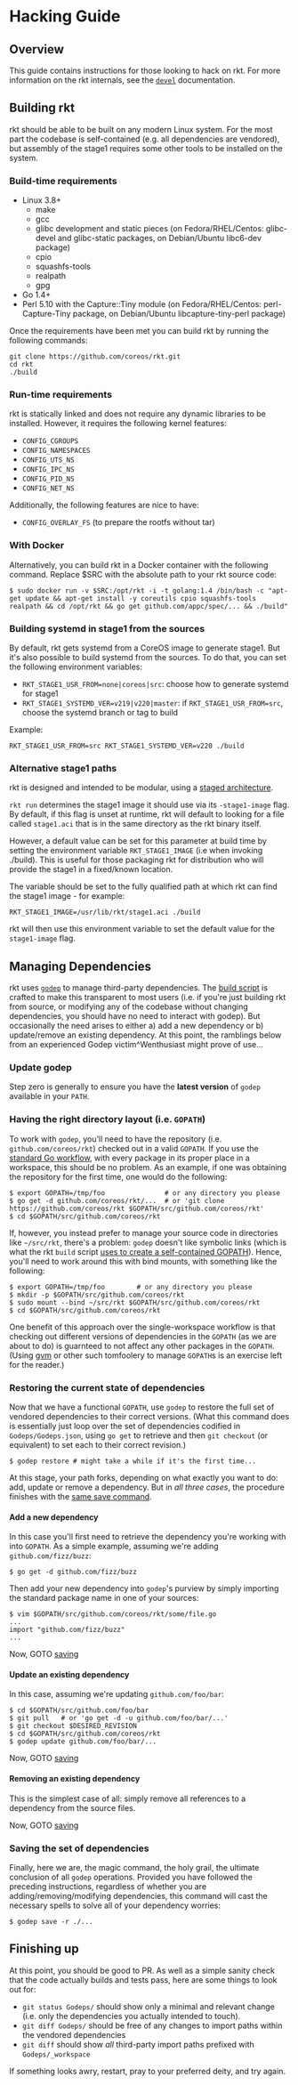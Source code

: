 # Hacking Guide

## Overview

This guide contains instructions for those looking to hack on rkt.
For more information on the rkt internals, see the [`devel`](devel/) documentation.

## Building rkt

rkt should be able to be built on any modern Linux system.
For the most part the codebase is self-contained (e.g. all dependencies are vendored), but assembly of the stage1 requires some other tools to be installed on the system.

### Build-time requirements

* Linux 3.8+
  * make
  * gcc
  * glibc development and static pieces (on Fedora/RHEL/Centos: glibc-devel and glibc-static packages, on Debian/Ubuntu libc6-dev package)
  * cpio
  * squashfs-tools
  * realpath
  * gpg
* Go 1.4+
* Perl 5.10 with the Capture::Tiny module (on Fedora/RHEL/Centos: perl-Capture-Tiny package, on Debian/Ubuntu libcapture-tiny-perl package)

Once the requirements have been met you can build rkt by running the following commands:

```
git clone https://github.com/coreos/rkt.git
cd rkt
./build
```

### Run-time requirements

rkt is statically linked and does not require any dynamic libraries to be installed. However, it requires the following kernel features:

* `CONFIG_CGROUPS`
* `CONFIG_NAMESPACES`
* `CONFIG_UTS_NS`
* `CONFIG_IPC_NS`
* `CONFIG_PID_NS`
* `CONFIG_NET_NS`

Additionally, the following features are nice to have:

* `CONFIG_OVERLAY_FS` (to prepare the rootfs without tar)

### With Docker

Alternatively, you can build rkt in a Docker container with the following command.
Replace $SRC with the absolute path to your rkt source code:

```
$ sudo docker run -v $SRC:/opt/rkt -i -t golang:1.4 /bin/bash -c "apt-get update && apt-get install -y coreutils cpio squashfs-tools realpath && cd /opt/rkt && go get github.com/appc/spec/... && ./build"
```

### Building systemd in stage1 from the sources

By default, rkt gets systemd from a CoreOS image to generate stage1. But it's also possible to build systemd from the sources. To do that, you can set the following environment variables:

* `RKT_STAGE1_USR_FROM=none|coreos|src`: choose how to generate systemd for stage1
* `RKT_STAGE1_SYSTEMD_VER=v219|v220|master`: if `RKT_STAGE1_USR_FROM=src`, choose the systemd branch or tag to build

Example:

```
RKT_STAGE1_USR_FROM=src RKT_STAGE1_SYSTEMD_VER=v220 ./build
```

### Alternative stage1 paths

rkt is designed and intended to be modular, using a [staged architecture](devel/architecture.md).

`rkt run` determines the stage1 image it should use via its `-stage1-image` flag.
By default, if this flag is unset at runtime, rkt will default to looking for a file called `stage1.aci` that is in the same directory as the rkt binary itself.

However, a default value can be set for this parameter at build time by setting the environment variable `RKT_STAGE1_IMAGE` (i.e when invoking ./build).
This is useful for those packaging rkt for distribution who will provide the stage1 in a fixed/known location.

The variable should be set to the fully qualified path at which rkt can find the stage1 image - for example:

	RKT_STAGE1_IMAGE=/usr/lib/rkt/stage1.aci ./build

rkt will then use this environment variable to set the default value for the `stage1-image` flag.


## Managing Dependencies

rkt uses [`godep`](https://github.com/tools/godep) to manage third-party dependencies.
The [build script](https://github.com/coreos/rkt/blob/master/build) is crafted to make this transparent to most users (i.e. if you're just building rkt from source, or modifying any of the codebase without changing dependencies, you should have no need to interact with godep).
But occasionally the need arises to either a) add a new dependency or b) update/remove an existing dependency.
At this point, the ramblings below from an experienced Godep victim^Wenthusiast might prove of use...

### Update godep

Step zero is generally to ensure you have the **latest version** of `godep` available in your `PATH`.

### Having the right directory layout (i.e. `GOPATH`)

To work with `godep`, you'll need to have the repository (i.e. `github.com/coreos/rkt`) checked out in a valid `GOPATH`.
If you use the [standard Go workflow](https://golang.org/doc/code.html#Organization), with every package in its proper place in a workspace, this should be no problem.
As an example, if one was obtaining the repository for the first time, one would do the following:

```
$ export GOPATH=/tmp/foo               # or any directory you please
$ go get -d github.com/coreos/rkt/...  # or 'git clone https://github.com/coreos/rkt $GOPATH/src/github.com/coreos/rkt'
$ cd $GOPATH/src/github.com/coreos/rkt
```

If, however, you instead prefer to manage your source code in directories like `~/src/rkt`, there's a problem: `godep` doesn't like symbolic links (which is what the rkt `build` script [uses to create a self-contained GOPATH](https://github.com/coreos/rkt/blob/master/build#L8)).
Hence, you'll need to work around this with bind mounts, with something like the following:

```
$ export GOPATH=/tmp/foo        # or any directory you please
$ mkdir -p $GOPATH/src/github.com/coreos/rkt
$ sudo mount --bind ~/src/rkt $GOPATH/src/github.com/coreos/rkt
$ cd $GOPATH/src/github.com/coreos/rkt
```

One benefit of this approach over the single-workspace workflow is that checking out different versions of dependencies in the `GOPATH` (as we are about to do) is guarnteed to not affect any other packages in the `GOPATH`.
(Using [gvm](https://github.com/moovweb/gvm) or other such tomfoolery to manage `GOPATH`s is an exercise left for the reader.)

### Restoring the current state of dependencies

Now that we have a functional `GOPATH`, use `godep` to restore the full set of vendored dependencies to their correct versions.
(What this command does is essentially just loop over the set of dependencies codified in `Godeps/Godeps.json`, using `go get` to retrieve and then `git checkout` (or equivalent) to set each to their correct revision.)

```
$ godep restore # might take a while if it's the first time...
```

At this stage, your path forks, depending on what exactly you want to do: add, update or remove a dependency.
But in _all three cases_, the procedure finishes with the [same save command](#saving-the-set-of-dependencies).

#### Add a new dependency

In this case you'll first need to retrieve the dependency you're working with into `GOPATH`.
As a simple example, assuming we're adding `github.com/fizz/buzz`:

```
$ go get -d github.com/fizz/buzz
```

Then add your new dependency into `godep`'s purview by simply importing the standard package name in one of your sources:

```
$ vim $GOPATH/src/github.com/coreos/rkt/some/file.go
...
import "github.com/fizz/buzz"
...
```

Now, GOTO [saving](#saving-the-set-of-dependencies)

#### Update an existing dependency

In this case, assuming we're updating `github.com/foo/bar`:

```
$ cd $GOPATH/src/github.com/foo/bar
$ git pull   # or 'go get -d -u github.com/foo/bar/...' 
$ git checkout $DESIRED_REVISION
$ cd $GOPATH/src/github.com/coreos/rkt
$ godep update github.com/foo/bar/...
```

Now, GOTO [saving](#saving-the-set-of-dependencies)

#### Removing an existing dependency

This is the simplest case of all: simply remove all references to a dependency from the source files.

Now, GOTO [saving](#saving-the-set-of-dependencies)

### Saving the set of dependencies

Finally, here we are, the magic command, the holy grail, the ultimate conclusion of all `godep` operations.
Provided you have followed the preceding instructions, regardless of whether you are adding/removing/modifying dependencies, this command will cast the necessary spells to solve all of your dependency worries:

```
$ godep save -r ./...
```

## Finishing up

At this point, you should be good to PR.
As well as a simple sanity check that the code actually builds and tests pass, here are some things to look out for:
- `git status Godeps/` should show only a minimal and relevant change (i.e. only the dependencies you actually intended to touch).
- `git diff Godeps/` should be free of any changes to import paths within the vendored dependencies
- `git diff` should show _all_ third-party import paths prefixed with `Godeps/_workspace`

If something looks awry, restart, pray to your preferred deity, and try again.
